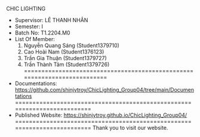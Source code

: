 CHIC LIGHTING
- Supervisor: LÊ THANH NHÂN
- Semester: I
- Batch No: T1.2204.M0
- List Of Member:
    1. Nguyễn Quang Sáng (Student1379710)
    2. Cao Hoài Nam (Student1376123)
    3. Trần Gia Thuận (Student1379727)
    4. Trần Thành Tâm (Student1379726)
=========================================================================
- Documentations: https://github.com/shinjytroy/ChicLighting_Group04/tree/main/Documentations
=========================================================================
- Published Website: https://shinjytroy.github.io/ChicLighting_Group04/
=========================================================================
    Thank you to visit our website.

